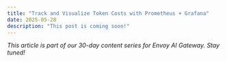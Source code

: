```yaml
---
title: "Track and Visualize Token Costs with Prometheus + Grafana"
date: 2025-05-28
description: "This post is coming soon!"
---
```


*This article is part of our 30-day content series for Envoy AI Gateway. Stay tuned!*
